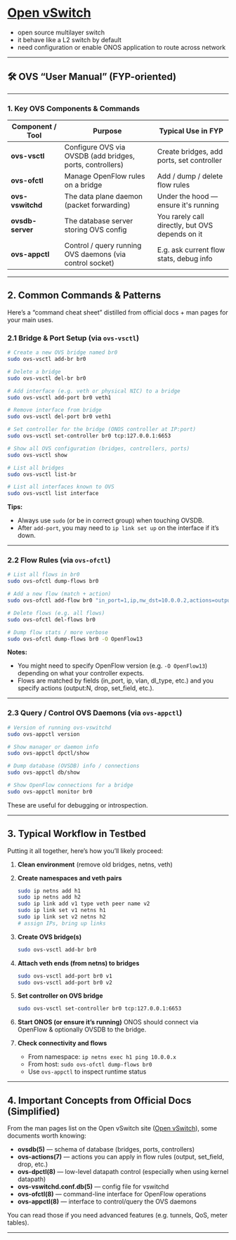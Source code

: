 # [**Open vSwitch**](https://www.openvswitch.org/)
- open source multilayer switch
- it behave like a L2 switch by default
- need configuration or enable ONOS application to route across network

---
## 🛠️ OVS “User Manual” (FYP-oriented)

---

### 1. Key OVS Components & Commands

| Component / Tool | Purpose                                                   | Typical Use in FYP                              |
| ---------------- | --------------------------------------------------------- | ----------------------------------------------- |
| **ovs-vsctl**    | Configure OVS via OVSDB (add bridges, ports, controllers) | Create bridges, add ports, set controller       |
| **ovs-ofctl**    | Manage OpenFlow rules on a bridge                         | Add / dump / delete flow rules                  |
| **ovs-vswitchd** | The data plane daemon (packet forwarding)                 | Under the hood — ensure it's running            |
| **ovsdb-server** | The database server storing OVS config                    | You rarely call directly, but OVS depends on it |
| **ovs-appctl**   | Control / query running OVS daemons (via control socket)  | E.g. ask current flow stats, debug info         |

---

## 2. Common Commands & Patterns

Here’s a “command cheat sheet” distilled from official docs + man pages for your main uses.

### 2.1 Bridge & Port Setup (via `ovs-vsctl`)

```bash
# Create a new OVS bridge named br0
sudo ovs-vsctl add-br br0

# Delete a bridge
sudo ovs-vsctl del-br br0

# Add interface (e.g. veth or physical NIC) to a bridge
sudo ovs-vsctl add-port br0 veth1

# Remove interface from bridge
sudo ovs-vsctl del-port br0 veth1

# Set controller for the bridge (ONOS controller at IP:port)
sudo ovs-vsctl set-controller br0 tcp:127.0.0.1:6653

# Show all OVS configuration (bridges, controllers, ports)
sudo ovs-vsctl show

# List all bridges
sudo ovs-vsctl list-br

# List all interfaces known to OVS
sudo ovs-vsctl list interface
```

**Tips:**

* Always use `sudo` (or be in correct group) when touching OVSDB.
* After `add-port`, you may need to `ip link set up` on the interface if it’s down.

---

### 2.2 Flow Rules (via `ovs-ofctl`)

```bash
# List all flows in br0
sudo ovs-ofctl dump-flows br0

# Add a new flow (match + action)
sudo ovs-ofctl add-flow br0 "in_port=1,ip,nw_dst=10.0.0.2,actions=output:2"

# Delete flows (e.g. all flows)
sudo ovs-ofctl del-flows br0

# Dump flow stats / more verbose
sudo ovs-ofctl dump-flows br0 -O OpenFlow13
```

**Notes:**

* You might need to specify OpenFlow version (e.g. `-O OpenFlow13`) depending on what your controller expects.
* Flows are matched by fields (in\_port, ip, vlan, dl\_type, etc.) and you specify actions (output\:N, drop, set\_field, etc.).

---

### 2.3 Query / Control OVS Daemons (via `ovs-appctl`)

```bash
# Version of running ovs-vswitchd
sudo ovs-appctl version

# Show manager or daemon info
sudo ovs-appctl dpctl/show

# Dump database (OVSDB) info / connections
sudo ovs-appctl db/show

# Show OpenFlow connections for a bridge
sudo ovs-appctl monitor br0
```

These are useful for debugging or introspection.

---

## 3. Typical Workflow in Testbed

Putting it all together, here’s how you’ll likely proceed:

1. **Clean environment** (remove old bridges, netns, veth)
2. **Create namespaces and veth pairs**

   ```bash
   sudo ip netns add h1
   sudo ip netns add h2
   sudo ip link add v1 type veth peer name v2
   sudo ip link set v1 netns h1
   sudo ip link set v2 netns h2
   # assign IPs, bring up links
   ```
3. **Create OVS bridge(s)**

   ```bash
   sudo ovs-vsctl add-br br0
   ```
4. **Attach veth ends (from netns) to bridges**

   ```bash
   sudo ovs-vsctl add-port br0 v1
   sudo ovs-vsctl add-port br0 v2
   ```
5. **Set controller on OVS bridge**

   ```bash
   sudo ovs-vsctl set-controller br0 tcp:127.0.0.1:6653
   ```
6. **Start ONOS (or ensure it’s running)**
   ONOS should connect via OpenFlow & optionally OVSDB to the bridge.
7. **Check connectivity and flows**

   * From namespace: `ip netns exec h1 ping 10.0.0.x`
   * From host: `sudo ovs-ofctl dump-flows br0`
   * Use `ovs-appctl` to inspect runtime status

---

## 4. Important Concepts from Official Docs (Simplified)

From the man pages list on the Open vSwitch site ([Open vSwitch][1]), some documents worth knowing:

* **ovsdb(5)** — schema of database (bridges, ports, controllers)
* **ovs-actions(7)** — actions you can apply in flow rules (output, set\_field, drop, etc.)
* **ovs-dpctl(8)** — low-level datapath control (especially when using kernel datapath)
* **ovs-vswitchd.conf.db(5)** — config file for vswitchd
* **ovs-ofctl(8)** — command-line interface for OpenFlow operations
* **ovs-appctl(8)** — interface to control/query the OVS daemons

You can read those if you need advanced features (e.g. tunnels, QoS, meter tables).

---


[1]: https://www.openvswitch.org/support/dist-docs/ "Open vSwitch 3.6.0 Documentation"
